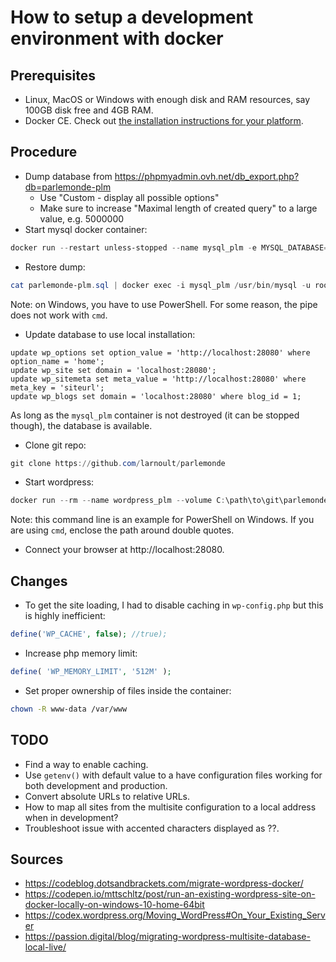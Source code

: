# How to setup a development environment with docker

## Prerequisites
- Linux, MacOS or Windows with enough disk and RAM resources, say 100GB disk free and 4GB RAM.
- Docker CE. Check out [the installation instructions for your platform](https://docs.docker.com/install/).
## Procedure
- Dump database from https://phpmyadmin.ovh.net/db_export.php?db=parlemonde-plm
	- Use "Custom - display all possible options"
	- Make sure to increase "Maximal length of created query" to a large value, e.g. 5000000
- Start mysql docker container:
```powershell
docker run --restart unless-stopped --name mysql_plm -e MYSQL_DATABASE=plm -e MYSQL_ALLOW_EMPTY_PASSWORD=true -d mysql:5 --max-allowed-packet=128m --character-set-server=utf8 --collation-server=utf8_unicode_ci
```
- Restore dump:
```powershell
cat parlemonde-plm.sql | docker exec -i mysql_plm /usr/bin/mysql -u root --password= plm
```
Note: on Windows, you have to use PowerShell. For some reason, the pipe does not work with `cmd`.
- Update database to use local installation:
```mysql
update wp_options set option_value = 'http://localhost:28080' where option_name = 'home';
update wp_site set domain = 'localhost:28080';
update wp_sitemeta set meta_value = 'http://localhost:28080' where meta_key = 'siteurl';
update wp_blogs set domain = 'localhost:28080' where blog_id = 1;
```
As long as the `mysql_plm` container is not destroyed (it can be stopped though), the database is available.
- Clone git repo:
```powershell
git clone https://github.com/larnoult/parlemonde
```
- Start wordpress:
```powershell
docker run --rm --name wordpress_plm --volume C:\path\to\git\parlemonde:/var/www/html --link mysql_plm:mysql -p 28080:80 -e DOMAIN_CURRENT_SITE=localhost:28080 -e NOBLOGREDIRECT=http://localhost:28080 -d wordpress
```
Note: this command line is an example for PowerShell on Windows. If you are using `cmd`, enclose the path around double quotes.
- Connect your browser at http://localhost:28080.

## Changes
- To get the site loading, I had to disable caching in `wp-config.php` but this is highly inefficient:
```php
define('WP_CACHE', false); //true);
```
- Increase php memory limit:
```php
define( 'WP_MEMORY_LIMIT', '512M' );
```
- Set proper ownership of files inside the container:
```bash
chown -R www-data /var/www
```

## TODO
- Find a way to enable caching.
- Use `getenv()` with default value to a have configuration files working for both development and production.
- Convert absolute URLs to relative URLs.
- How to map all sites from the multisite configuration to a local address when in development?
- Troubleshoot issue with accented characters displayed as ??.

## Sources
- https://codeblog.dotsandbrackets.com/migrate-wordpress-docker/
- https://codepen.io/mttschltz/post/run-an-existing-wordpress-site-on-docker-locally-on-windows-10-home-64bit
- https://codex.wordpress.org/Moving_WordPress#On_Your_Existing_Server
- https://passion.digital/blog/migrating-wordpress-multisite-database-local-live/
